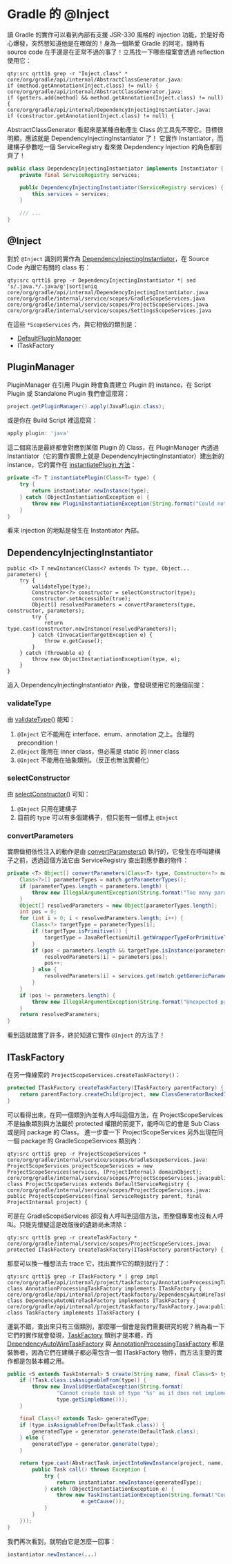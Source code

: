 # Gradle 的 @Inject

讀 Gradle 的實作可以看到內部有支援 JSR-330 風格的 injection 功能，於是好奇心爆發，突然想知道他是在哪做的！身為一個熱愛 Gradle 的阿宅，隨時有 source code 在手邊是在正常不過的事了！立馬找一下哪些檔案會透過 reflection 使用它：

```
qty:src qrtt1$ grep -r "Inject.class" *
core/org/gradle/api/internal/AbstractClassGenerator.java:            if (method.getAnnotation(Inject.class) != null) {
core/org/gradle/api/internal/AbstractClassGenerator.java:            if (getters.add(method) && method.getAnnotation(Inject.class) != null) {
core/org/gradle/api/internal/DependencyInjectingInstantiator.java:            if (constructor.getAnnotation(Inject.class) != null) {
```


AbstractClassGenerator 看起來是某種自動產生 Class 的工具先不理它。目標很明顯，應該就是 DependencyInjectingInstantiator 了！
它實作 Instantiator，而建構子參數吃一個 ServiceRegistry 看來做 Depdendency Injection 的角色都到齊了！

```java
public class DependencyInjectingInstantiator implements Instantiator {
    private final ServiceRegistry services;

    public DependencyInjectingInstantiator(ServiceRegistry services) {
        this.services = services;
    }
    
    /// ...
}
```

## @Inject

對於 `@Inject` 識別的實作為 [DependencyInjectingInstantiator](https://github.com/gradle/gradle/blob/REL_2.12/subprojects/core/src/main/groovy/org/gradle/api/internal/DependencyInjectingInstantiator.java)，在 Source Code 內跟它有關的 class 有：

```
qty:src qrtt1$ grep -r DependencyInjectingInstantiator *| sed 's/.java.*/.java/g'|sort|uniq
core/org/gradle/api/internal/DependencyInjectingInstantiator.java
core/org/gradle/internal/service/scopes/GradleScopeServices.java
core/org/gradle/internal/service/scopes/ProjectScopeServices.java
core/org/gradle/internal/service/scopes/SettingsScopeServices.java
```

在這些 `*ScopeServices` 內，與它相依的類別是：

* [DefaultPluginManager](https://github.com/gradle/gradle/blob/REL_2.12/subprojects/core/src/main/groovy/org/gradle/api/internal/plugins/DefaultPluginManager.java)
* ITaskFactory

## PluginManager

PluginManager 在引用 Plugin 時會負責建立 Plugin 的 instance，在 Script Plugin 或 Standalone Plugin 我們會這麼寫：

```java
project.getPluginManager().apply(JavaPlugin.class);
```

或是你在 Build Script 裡這麼寫：

```groovy
apply plugin: 'java'
```

這二個寫法是最終都會對應到某個 Plugin 的 Class，在 PluginManager 內透過 Instantiator（它的實作實際上就是 DependencyInjectingInstantiator）建出新的 instance，它的實作在 [instantiatePlugin 方法](https://github.com/gradle/gradle/blob/REL_2.12/subprojects/core/src/main/groovy/org/gradle/api/internal/plugins/DefaultPluginManager.java#L57)：

```java
private <T> T instantiatePlugin(Class<T> type) {
    try {
        return instantiator.newInstance(type);
    } catch (ObjectInstantiationException e) {
        throw new PluginInstantiationException(String.format("Could not create plugin of type '%s'.", type.getSimpleName()), e.getCause());
    }
}
```

看來 injection 的地點是發生在 Instantiator 內部。

## DependencyInjectingInstantiator


```
public <T> T newInstance(Class<? extends T> type, Object... parameters) {
    try {
        validateType(type);
        Constructor<?> constructor = selectConstructor(type);
        constructor.setAccessible(true);
        Object[] resolvedParameters = convertParameters(type, constructor, parameters);
        try {
            return type.cast(constructor.newInstance(resolvedParameters));
        } catch (InvocationTargetException e) {
            throw e.getCause();
        }
    } catch (Throwable e) {
        throw new ObjectInstantiationException(type, e);
    }
}
```

追入 DependencyInjectingInstantiator 內後，會發現使用它的幾個前提：

### validateType

由 [validateType()](https://github.com/gradle/gradle/blob/REL_2.11/subprojects/core/src/main/groovy/org/gradle/api/internal/DependencyInjectingInstantiator.java#L120) 能知：

1. `@Inject` 它不能用在 interface、enum、annotation 之上。合理的 precondition！
2. `@Inject` 能用在 inner class，但必需是 static 的 inner class
3. `@Inject` 不能用在抽象類別。（反正也無法實體化）

### selectConstructor

由 [selectConstructor()](https://github.com/gradle/gradle/blob/REL_2.11/subprojects/core/src/main/groovy/org/gradle/api/internal/DependencyInjectingInstantiator.java#L82) 可知：

1. `@Inject` 只用在建構子
1. 目前的 type 可以有多個建構子，但只能有一個標上 `@Inject`

### convertParameters

實際做相依性注入的動作是由 [convertParameters()](https://github.com/gradle/gradle/blob/REL_2.11/subprojects/core/src/main/groovy/org/gradle/api/internal/DependencyInjectingInstantiator.java#L57) 執行的，它發生在呼叫建構子之前，透過這個方法它由 ServiceRegistry 查出對應參數的物件：

```java
private <T> Object[] convertParameters(Class<T> type, Constructor<?> match, Object[] parameters) {
    Class<?>[] parameterTypes = match.getParameterTypes();
    if (parameterTypes.length < parameters.length) {
        throw new IllegalArgumentException(String.format("Too many parameters provided for constructor for class %s. Expected %s, received %s.", type.getName(), parameterTypes.length, parameters.length));
    }
    Object[] resolvedParameters = new Object[parameterTypes.length];
    int pos = 0;
    for (int i = 0; i < resolvedParameters.length; i++) {
        Class<?> targetType = parameterTypes[i];
        if (targetType.isPrimitive()) {
            targetType = JavaReflectionUtil.getWrapperTypeForPrimitiveType(targetType);
        }
        if (pos < parameters.length && targetType.isInstance(parameters[pos])) {
            resolvedParameters[i] = parameters[pos];
            pos++;
        } else {
            resolvedParameters[i] = services.get(match.getGenericParameterTypes()[i]);
        }
    }
    if (pos != parameters.length) {
        throw new IllegalArgumentException(String.format("Unexpected parameter provided for constructor for class %s.", type.getName()));
    }
    return resolvedParameters;
}
```

看到這就踏實了許多，終於知道它實作 `@Inject` 的方法了！


## ITaskFactory

在另一條線索的 `ProjectScopeServices.createTaskFactory()`：

``` java
protected ITaskFactory createTaskFactory(ITaskFactory parentFactory) {
    return parentFactory.createChild(project, new ClassGeneratorBackedInstantiator(get(ClassGenerator.class), new DependencyInjectingInstantiator(this)));
}
```

可以看得出來，在同一個類別內並有人呼叫這個方法，在 ProjectScopeServices 不是抽象類別與方法屬於 protected 權限的前提下，能呼叫它的會是 Sub Class 或是同 package 的 Class。
進一步查一下 ProjectScopeServices 另外出現在同一個 package 的 GradleScopeServices 類別內：

```
qty:src qrtt1$ grep -r ProjectScopeServices *
core/org/gradle/internal/service/scopes/GradleScopeServices.java:                    ProjectScopeServices projectScopeServices = new ProjectScopeServices(services, (ProjectInternal) domainObject);
core/org/gradle/internal/service/scopes/ProjectScopeServices.java:public class ProjectScopeServices extends DefaultServiceRegistry {
core/org/gradle/internal/service/scopes/ProjectScopeServices.java:    public ProjectScopeServices(final ServiceRegistry parent, final ProjectInternal project) {
```

可是在 GradleScopeServices 卻沒有人呼叫到這個方法，而整個專案也沒有人呼叫。只能先懷疑這是改版後的遺跡尚未清除：

```
qty:src qrtt1$ grep -r createTaskFactory *
core/org/gradle/internal/service/scopes/ProjectScopeServices.java:    protected ITaskFactory createTaskFactory(ITaskFactory parentFactory) {
```

那麼可以換一種想法去 trace 它，找出實作它的類別就行了：

```
qty:src qrtt1$ grep -r ITaskFactory * | grep impl
core/org/gradle/api/internal/project/taskfactory/AnnotationProcessingTaskFactory.java:public class AnnotationProcessingTaskFactory implements ITaskFactory {
core/org/gradle/api/internal/project/taskfactory/DependencyAutoWireTaskFactory.java:public class DependencyAutoWireTaskFactory implements ITaskFactory {
core/org/gradle/api/internal/project/taskfactory/TaskFactory.java:public class TaskFactory implements ITaskFactory {
```

運氣不錯，查出來只有三個類別，那麼哪一個會是我們需要研究的呢？稍為看一下它們的實作就會發現，[TaskFactory](https://github.com/gradle/gradle/blob/REL_2.11/subprojects/core/src/main/groovy/org/gradle/api/internal/project/taskfactory/TaskFactory.java) 類別才是本體，而 [DependencyAutoWireTaskFactory](https://github.com/gradle/gradle/blob/REL_2.11/subprojects/core/src/main/groovy/org/gradle/api/internal/project/taskfactory/DependencyAutoWireTaskFactory.java) 與 [AnnotationProcessingTaskFactory](https://github.com/gradle/gradle/blob/REL_2.11/subprojects/core/src/main/groovy/org/gradle/api/internal/project/taskfactory/AnnotationProcessingTaskFactory.java) 都是裝飾者，因為它們在建構子都必需包含一個 ITaskFactory 物件，而方法主要的實作都是包裝本體之用。

```java
public <S extends TaskInternal> S create(String name, final Class<S> type) {
    if (!Task.class.isAssignableFrom(type)) {
        throw new InvalidUserDataException(String.format(
                "Cannot create task of type '%s' as it does not implement the Task interface.",
                type.getSimpleName()));
    }

    final Class<? extends Task> generatedType;
    if (type.isAssignableFrom(DefaultTask.class)) {
        generatedType = generator.generate(DefaultTask.class);
    } else {
        generatedType = generator.generate(type);
    }

    return type.cast(AbstractTask.injectIntoNewInstance(project, name, new Callable<Task>() {
        public Task call() throws Exception {
            try {
                return instantiator.newInstance(generatedType);
            } catch (ObjectInstantiationException e) {
                throw new TaskInstantiationException(String.format("Could not create task of type '%s'.", type.getSimpleName()),
                        e.getCause());
            }
        }
    }));
}
```

我們再次看到，就明白它是怎麼一回事：

```java
instantiator.newInstance(...)
```
